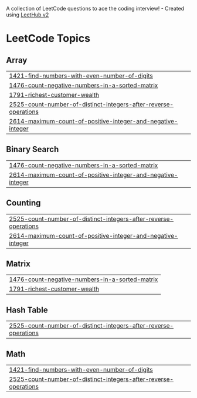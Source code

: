 A collection of LeetCode questions to ace the coding interview! - Created using [LeetHub v2](https://github.com/arunbhardwaj/LeetHub-2.0)
<!---LeetCode Topics Start-->
# LeetCode Topics
## Array
|  |
| ------- |
| [1421-find-numbers-with-even-number-of-digits](https://github.com/Harshitha-teki/leetcode/tree/master/1421-find-numbers-with-even-number-of-digits) |
| [1476-count-negative-numbers-in-a-sorted-matrix](https://github.com/Harshitha-teki/leetcode/tree/master/1476-count-negative-numbers-in-a-sorted-matrix) |
| [1791-richest-customer-wealth](https://github.com/Harshitha-teki/leetcode/tree/master/1791-richest-customer-wealth) |
| [2525-count-number-of-distinct-integers-after-reverse-operations](https://github.com/Harshitha-teki/leetcode/tree/master/2525-count-number-of-distinct-integers-after-reverse-operations) |
| [2614-maximum-count-of-positive-integer-and-negative-integer](https://github.com/Harshitha-teki/leetcode/tree/master/2614-maximum-count-of-positive-integer-and-negative-integer) |
## Binary Search
|  |
| ------- |
| [1476-count-negative-numbers-in-a-sorted-matrix](https://github.com/Harshitha-teki/leetcode/tree/master/1476-count-negative-numbers-in-a-sorted-matrix) |
| [2614-maximum-count-of-positive-integer-and-negative-integer](https://github.com/Harshitha-teki/leetcode/tree/master/2614-maximum-count-of-positive-integer-and-negative-integer) |
## Counting
|  |
| ------- |
| [2525-count-number-of-distinct-integers-after-reverse-operations](https://github.com/Harshitha-teki/leetcode/tree/master/2525-count-number-of-distinct-integers-after-reverse-operations) |
| [2614-maximum-count-of-positive-integer-and-negative-integer](https://github.com/Harshitha-teki/leetcode/tree/master/2614-maximum-count-of-positive-integer-and-negative-integer) |
## Matrix
|  |
| ------- |
| [1476-count-negative-numbers-in-a-sorted-matrix](https://github.com/Harshitha-teki/leetcode/tree/master/1476-count-negative-numbers-in-a-sorted-matrix) |
| [1791-richest-customer-wealth](https://github.com/Harshitha-teki/leetcode/tree/master/1791-richest-customer-wealth) |
## Hash Table
|  |
| ------- |
| [2525-count-number-of-distinct-integers-after-reverse-operations](https://github.com/Harshitha-teki/leetcode/tree/master/2525-count-number-of-distinct-integers-after-reverse-operations) |
## Math
|  |
| ------- |
| [1421-find-numbers-with-even-number-of-digits](https://github.com/Harshitha-teki/leetcode/tree/master/1421-find-numbers-with-even-number-of-digits) |
| [2525-count-number-of-distinct-integers-after-reverse-operations](https://github.com/Harshitha-teki/leetcode/tree/master/2525-count-number-of-distinct-integers-after-reverse-operations) |
<!---LeetCode Topics End-->